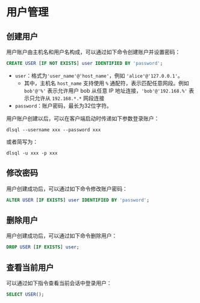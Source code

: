 # 用户管理

## 创建用户

用户账户由主机名和用户名构成，可以通过如下命令创建账户并设置密码：

```sql
CREATE USER [IF NOT EXISTS] user IDENTIFIED BY 'password';
```

- `user`：格式为`'user_name'@'host_name'`，例如 `'alice'@'127.0.0.1'`。
  - 其中，主机名 `host_name` 支持使用 `%` 通配符，表示匹配任意网段。例如 `bob'@'%'` 表示允许用户 bob 从任意 IP 地址连接，`'bob'@'192.168.%'` 表示只允许从 `192.168.*.*` 网段连接
- `password`：账户密码，最长为32位字符。

用户账户创建以后，可以在客户端启动时传递如下参数登录账户：

```shell
dlsql --username xxx --password xxx
```

或者简写为：

```shell
dlsql -u xxx -p xxx
```

## 修改密码

用户创建成功后，可以通过如下命令修改账户密码：

```sql
ALTER USER [IF EXISTS] user IDENTIFIED BY 'password';
```

## 删除用户

用户创建成功后，可以通过如下命令删除用户：

```sql
DROP USER [IF EXISTS] user;
```

## 查看当前用户

可以通过如下指令查看当前会话中登录用户：

```sql
SELECT USER();
```

